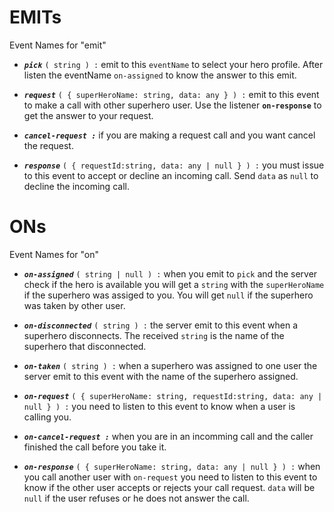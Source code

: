 # EMITs

Event Names for "emit"

- **_`pick`_** `( string ) :` emit to this `eventName` to select your hero profile. After listen the eventName `on-assigned` to know the answer to this emit.

- **_`request`_** `( { superHeroName: string, data: any } ) :` emit to this event to make a call with other superhero user. Use the listener **`on-response`** to get the answer to your request.

- **_`cancel-request :`_** if you are making a request call and you want cancel the request.

* **_`response`_** `( { requestId:string, data: any | null } ) :` you must issue to this event to accept or decline an incoming call. Send `data` as `null` to decline the incoming call.

# ONs

Event Names for "on"

- **_`on-assigned`_** `( string | null ) :` when you emit to `pick` and the server check if the hero is available you will get a `string` with the `superHeroName` if the superhero was assiged to you. You will get `null` if the superhero was taken by other user.

* **_`on-disconnected`_** `( string ) :` the server emit to this event when a superhero disconnects. The received `string` is the name of the superhero that disconnected.

* **_`on-taken`_** `( string ) :` when a superhero was assigned to one user the server emit to this event with the name of the superhero assigned.

- **_`on-request`_** `( { superHeroName: string, requestId:string, data: any | null } ) :` you need to listen to this event to know when a user is calling you.

- **_`on-cancel-request :`_** when you are in an incomming call and the caller finished the call before you take it.

- **_`on-response`_** `( { superHeroName: string, data: any | null } ) :` when you call another user with `on-request` you need to listen to this event to know if the other user accepts or rejects your call request. `data` will be `null` if the user refuses or he does not answer the call.
